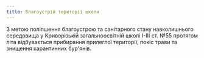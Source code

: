 ```yaml
---
title: Благоустрій території школи
---
```


З метою поліпшення благоустрою та санітарного стану навколишнього середовища у Криворізькій загальноосвітній школі І-ІІІ ст. №55 протягом літа відбувається прибирання прилеглої території, покіс трави та знищення карантинних бур'янів.

<slideshow />
